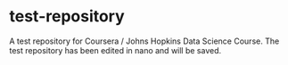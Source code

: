 # test-repository
A test repository for Coursera / Johns Hopkins Data Science Course.
The test repository has been edited in nano and will be saved.
